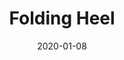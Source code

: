 ---
title: Folding Heel
date: 2020-01-08
description:
    Collapsible high heel shoe transforms from elegant 4" lift to comfortable, train-safe flat. 3D-printed, reinforced frame with invisble hinges maintain a low profile. Pictured without straps.
layout: Project
img: 'high_heel.gif'
tags:
    - mechanical engineering
    - fabrication
    - parametric design
---